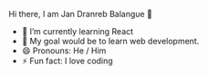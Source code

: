 Hi there, I am Jan Dranreb Balangue 👋
- 🌱 I’m currently learning React
- 🌿 My goal would be to learn web development.
- 😄 Pronouns:  He / Him
- ⚡ Fun fact:  I love coding


<!---
shadowprend/shadowprend is a ✨ special ✨ repository because its `README.md` (this file) appears on your GitHub profile.
You can click the Preview link to take a look at your changes.
--->
